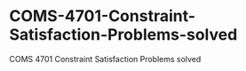 # COMS-4701-Constraint-Satisfaction-Problems-solved
COMS 4701 Constraint Satisfaction Problems solved
